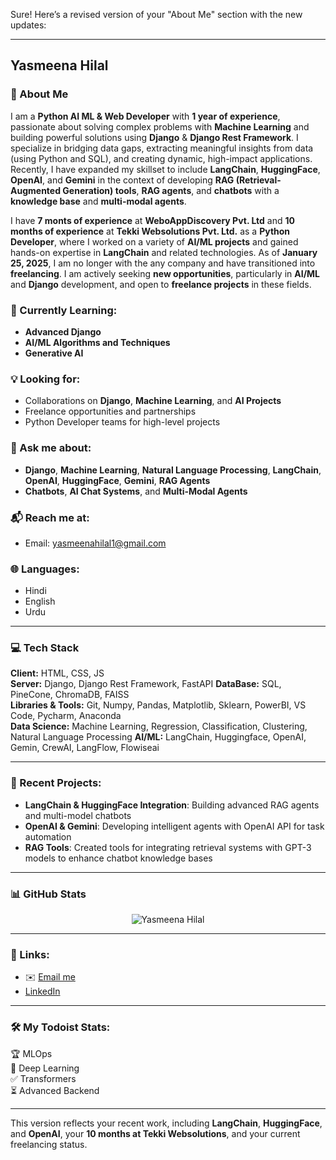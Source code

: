 Sure! Here’s a revised version of your "About Me" section with the new updates:

---

## Yasmeena Hilal  
### 🚀 About Me  
I am a **Python AI ML & Web Developer** with **1 year of experience**, passionate about solving complex problems with **Machine Learning** and building powerful solutions using **Django** & **Django Rest Framework**. I specialize in bridging data gaps, extracting meaningful insights from data (using Python and SQL), and creating dynamic, high-impact applications. Recently, I have expanded my skillset to include **LangChain**, **HuggingFace**, **OpenAI**, and **Gemini** in the context of developing **RAG (Retrieval-Augmented Generation) tools**, **RAG agents**, and **chatbots** with a **knowledge base** and **multi-modal agents**.

I have **7 monts of experience** at **WeboAppDiscovery Pvt. Ltd** and **10 months of experience** at **Tekki Websolutions Pvt. Ltd.** as a **Python Developer**, where I worked on a variety of **AI/ML projects** and gained hands-on expertise in **LangChain** and related technologies. As of **January 25, 2025**, I am no longer with the any company and have transitioned into **freelancing**. I am actively seeking **new opportunities**, particularly in **AI/ML** and **Django** development, and open to **freelance projects** in these fields.

### 🌱 Currently Learning:
- **Advanced Django**  
- **AI/ML Algorithms and Techniques**
- **Generative AI**

### 💡 Looking for:
- Collaborations on **Django**, **Machine Learning**, and **AI Projects**  
- Freelance opportunities and partnerships  
- Python Developer teams for high-level projects

### 💬 Ask me about:
- **Django**, **Machine Learning**, **Natural Language Processing**, **LangChain**, **OpenAI**, **HuggingFace**, **Gemini**, **RAG Agents**  
- **Chatbots**, **AI Chat Systems**, and **Multi-Modal Agents**

### 📬 Reach me at:
- Email: [yasmeenahilal1@gmail.com](mailto:yasmeenahilal1@gmail.com)

### 🌐 Languages:
- Hindi  
- English  
- Urdu

---

### 💻 Tech Stack

**Client:** HTML, CSS, JS  
**Server:** Django, Django Rest Framework, FastAPI
**DataBase:** SQL, PineCone, ChromaDB, FAISS  
**Libraries & Tools:** Git, Numpy, Pandas, Matplotlib, Sklearn, PowerBI, VS Code, Pycharm, Anaconda  
**Data Science:** Machine Learning, Regression, Classification, Clustering, Natural Language Processing
**AI/ML:** LangChain, Huggingface, OpenAI, Gemin, CrewAI, LangFlow, Flowiseai

---

### 🔨 Recent Projects:

- **LangChain & HuggingFace Integration**: Building advanced RAG agents and multi-model chatbots  
- **OpenAI & Gemini**: Developing intelligent agents with OpenAI API for task automation  
- **RAG Tools**: Created tools for integrating retrieval systems with GPT-3 models to enhance chatbot knowledge bases

---

### 📊 GitHub Stats

<p align="center"> <img src="https://github-readme-stats.vercel.app/api?username=yasmeenahilal&show_icons=true&theme=gotham" alt="Yasmeena Hilal" />

---

### 🔗 Links:

- ✉️ [Email me](mailto:yasmeenahilal1@gmail.com)  
- [LinkedIn](https://www.linkedin.com/in/yasmeena-hilal-a410b4236/)

---

### 🛠️ My Todoist Stats:

<!-- TODO-IST:START -->
🏆 MLOps  
🌸 Deep Learning  
✅ Transformers  
⏳ Advanced Backend  
<!-- TODO-IST:END -->

---

This version reflects your recent work, including **LangChain**, **HuggingFace**, and **OpenAI**, your **10 months at Tekki Websolutions**, and your current freelancing status.
